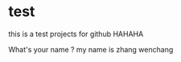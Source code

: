 test
====

this is a test projects for github
HAHAHA

What's your name ? 
my name is zhang wenchang
